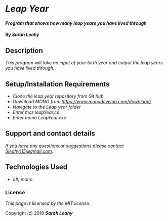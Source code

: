 # _Leap Year_

#### _Program that shows how many leap years you have lived through_

#### By _**Sarah Leahy**_

## Description

_This program will take an input of your birth year and output the leap years you have lived through.__

<!-- ## Specifications

|Behavior| Input example| Output example|
|------|--------------|-------------|
|Input number that the program should count to.|15|1,2,3,4,5,...|
|Check for numbers divisible by 3.|1,2,3...|3,6,...|
|Output the word ping for all numbers divisible by 3.|3,6... |ping|
|Check for numbers divisible by 5.|1,2,3...|5,10,...|
|Output the word pong for all numbers divisible by 5.|5,10...|pong|
|Check for numbers divisible by 15.|1,2,3....|15,30...|
|Output the word ping-pong for all numbers divisible by 15.|15,30...|ping-pong| -->


## Setup/Installation Requirements

* _Clone the leap year repository from Git hub_
* _Download MONO from https://www.monodevelop.com/download/._
* _Navigate to the Leap year folder_
* _Enter mcs leapYear.cs_
* _Enter mono.LeapYear.exe_

## Support and contact details

_If you have any questions or suggestions please contact Sleahy115@gmail.com._

## Technologies Used

* _c#, mono_

### License

*This page is licensed by the MIT license.*

Copyright (c) 2018 **_Sarah Leahy_**
